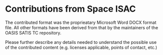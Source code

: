 # Contributions from Space ISAC

The contributed format was the proprieatary Microsoft Word DOCX format file.
All other formats have been derived from that by the maintainers of the
OASIS SATIS TC repository.

Please further describe any details needed to understand the possible use of 
the contributed content (e.g. licenses applicable, points of contact, etc.)
